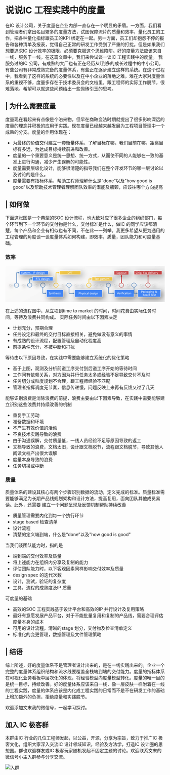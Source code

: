 # 说说IC 工程实践中的度量

在IC 设计公司，关于度量在企业内部一直存在一个明显的矛盾。一方面，我们看到管理者们拿出名目繁多的度量方法，试图保障流片的质量和效率，量化员工的工作，把各种量化指标跟员工的KPI 绑定在一起。另一方面，员工们却抱怨不停的报告和各种清单及报表，觉得自己正常的研发工作受到了严重的打扰。但是如果我们想要追求IC 设计效率的极限，必须要克服这个思维陷阱。好的度量方法应该来自一线，服务于一线。在这篇文章中，我们来尝试谈一谈IC 工程实践中的度量。
我服务过的IC 公司，有成熟的大厂也有正在经历从1到多的成长过程中的中小公司。有些公司有非常成熟完备的度量体系，有些正在逐步建立这样的系统。在这个过程中，我看到了这样的系统的必要性以及在中小企业的落地之难，难在大家对度量体系的重视不够，度量多存在于技术委员会的文档里，跟工程师的实际工作脱节，很难落地。希望可以就这些问题给出一些抛砖引玉的思考。

## | 为什么需要度量

度量现在看起来有点像是个泊来物，但早在商鞅变法时期就提出了很多影响深远的度量的理念并积极的应用于实践。现在度量已经越来越发展为工程项目管理中一个成熟的分支。度量的作用体现在：

- 为最终的价值交付建立一套衡量体系，了解目标在哪，我们目前在哪，距离目标有多远，为达成目标持续前进和改善。
- 度量的一个重要意义是统一思想、统一方式，从而使不同的人能够在一致的基准上进行沟通，减少产生误解的可能性。
- 度量需要层级化设计，能够很清楚的指导我们在整个开发环节的哪一层讨论以及讨论的是什么。
- 度量需要有指标体系，帮助工程师理解什么是“done”以及"how good is good"以及帮助技术管理者理解团队效率的潜能及瓶颈，应该往哪个方向提高

## | 如何做

下面这张图是一个典型的SOC 设计流程，也大致对应了很多企业的组织部门，每个环节到下一个环节的交付物是什么，交付标准是什么，做IC 的同学应该都清楚，每个产品和企业有相似也有不同，不在此一一列举。我更多希望从更为通用的工程管理的角度谈一谈度量体系如何构建，即效率，质量，团队能力和可度量基础。
 
### 效率

![IC Flow](../res/img/ic_flow.png)

在上述的流程图中，从立项到time to market 的时间，时间花费由实际任务时间，等待及浪费共同构成。
实际任务时间由以下因素决定

- 计划充分，预期合理
- 任务设定和最终的交付目标直接相关，避免做没有意义的事情
- 有成熟的设计流程，配置管理及自动化程度高
- 前提条件充分，不被中断和打扰

等待由以下原因导致，在实践中需要能够建立系统化的优化策略

- 基于上图，观测及分析前道工序交付到后道工序开始的等待时间
- 工作间有依赖关系，对方因为并行任务太多或经验不足导致交付不及时
- 任务切分或粒度规划不合理，跟工程师经验不匹配
- 管理者指挥调度无节奏，信息传递慢，问题反映上来再有反馈又过了几天

能够识别浪费是消除浪费的前提，浪费主要由以下因素导致，在实践中需要能够建立识别这些浪费并持续改善的机制

- 重复手工劳动
- 准备数据和环境
- 不产生有效价值的活动
- 不良技术实践导致的浪费
- 由于沟通误解，交付质量低，一线人员经验不足等原因导致的返工
- 文档导致的浪费，文档太旧，设计跟文档脱节，流程跟文档脱节，导致其他人阅读文档产出很大误解
- 度量本身导致的浪费
- 任务切换或中断

### 质量

质量体系的建设其核心有两个步骤识别数据的流动，定义完成的标准。质量标准需要能够满足为长期产品线规划架构和设计方法，提高复用，面向团队其他成员易读。此外，还需要
建立一个问题呈现及反馈机制帮助持续改善

- 质量管理需要内化到每一个执行环节
- stage based 检查清单
- 设计流程
- 清楚的定义端到端，什么是“done”以及"how good is good"

当我们谈团队能力时，指的是

- 端到端的交付效率及质量
- 将上述能力在组织内分享及复制的能力
- 评估团队能力时，以下客观因素同样影响交付效率及质量
- design spec 的迭代次数
- 设计，测试，验证的复杂度
- 工具，流程的成熟度及IP 质量

可度量的基础

- 高效的SOC 工程实践基于设计平台和高效的IP 并行设计及复用策略
- 最好有意愿发展产品平台，对于不能批量复用和复制的产品线，需要合理评估度量本身的成本
- 可用的设计流程，清晰的stage 划分，交付物及检查清单定义
- 标准化的变更管理，数据管理及文件管理策略

## | 结语

综上所述，好的度量体系不是管理者设计出来的，是在一线实践出来的。企业一个完整的度量体系组织结构和流水线要覆盖全栈端到端的交付能力。度量的指标体系在可视化业务看板中层次化的体现，将经验模型向度量模型转化。度量的唯一目的是统一目标，持续改善。好的度量体系应该来自一线，像一层皮肤一样附着在一线的工程实践，度量的体系应该是内化成工程实践的日常而不是不在研发工作的基础上增加额外的负担，拒绝度量和实践脱节。

欢迎添加文末我的微信号，一起学习探讨。

## 加入 IC 极客群

本群由IC 行业的几位工程师发起，以公益，开源，分享为宗旨，致力于推广IC 极客文化，组织大家深入交流IC 设计领域知识，经验及方法学，打造IC 设计圈的思想国。群也欢迎群友或IC 极客玩家随机发起不固定主题的讨论。欢迎联系文末的微信号小主入群参与分享交流。

![入群](../res/img/wechat_sgsphoto.jpg)